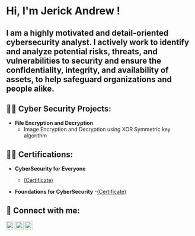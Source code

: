 <h1>Hi, I'm Jerick Andrew ! <br/>
<h2> I am a highly motivated and detail-oriented cybersecurity analyst. I actively work to identify and analyze potential risks, threats, and vulnerabilities to security and ensure the confidentiality, integrity, and availability of assets, to help safeguard organizations and people alike.</h2>
<h2>👨‍💻 Cyber Security Projects:</h2>

- <b>File Encryption and Decryption</b>
  - Image Encryption and Decryption using XOR Symmetric key algorithm

<h2>👨‍💻 Certifications:</h2>

- <b>CyberSecurity for Everyone</b>
  - [(Certificate)](https:https://coursera.org/share/3529d99ff4c2e8d01b60495e52aeb00a)
  
- <b>Foundations for CyberSecurity</b>
  -[(Certificate)](https://coursera.org/share/7a5de00d26ff879f98f71c40318e319d)



<h2> 🤳 Connect with me:</h2>

[<img align="left" alt="JoshMadakor | Twitter" width="22px" src="https://cdn.jsdelivr.net/npm/simple-icons@v3/icons/twitter.svg" />][twitter]
[<img align="left" alt="JoshMadakor | LinkedIn" width="22px" src="https://cdn.jsdelivr.net/npm/simple-icons@v3/icons/linkedin.svg" />][linkedin]
[<img align="left" alt="JoshMadakor | Instagram" width="22px" src="https://cdn.jsdelivr.net/npm/simple-icons@v3/icons/instagram.svg" />][instagram]

[twitter]: https://twitter.com/
[youtube]: https://www.youtube.com/c/
[instagram]: https://www.instagram.com/j_.a_.185/
[linkedin]: https://linkedin.com/in/jerick-andrew-a62a4b226

<!--
**joshmadakor1/joshmadakor1** is a ✨ _special_ ✨ repository because its `README.md` (this file) appears on your GitHub profile.

Here are some ideas to get you started:

- 🔭 I’m currently working on ...
- 🌱 I’m currently learning ...
- 👯 I’m looking to collaborate on ...
- 🤔 I’m looking for help with ...
- 💬 Ask me about ...
- 📫 How to reach me: ...
- 😄 Pronouns: ...
- ⚡ Fun fact: ...
-->
